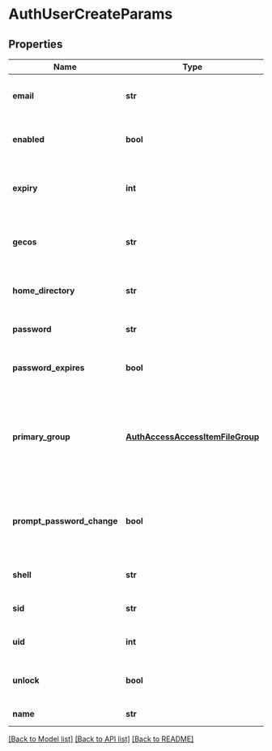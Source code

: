 # AuthUserCreateParams

## Properties
Name | Type | Description | Notes
------------ | ------------- | ------------- | -------------
**email** | **str** | Specifies an email address for the user. | [optional] 
**enabled** | **bool** | If true, the authenticated user is enabled. | [optional] 
**expiry** | **int** | Specifies the Unix Epoch time when the auth user will expire. | [optional] 
**gecos** | **str** | Specifies the GECOS value, which is usually the full name. | [optional] 
**home_directory** | **str** | Specifies a home directory for the user. | [optional] 
**password** | **str** | Changes the password for the user. | [optional] 
**password_expires** | **bool** | If true, the password should expire. | [optional] 
**primary_group** | [**AuthAccessAccessItemFileGroup**](AuthAccessAccessItemFileGroup.md) | Specifies properties for a persona, which consists of either a &#39;type&#39; and a &#39;name&#39; or an &#39;ID&#39;. | [optional] 
**prompt_password_change** | **bool** | If true, prompts the user to change their password at the next login. | [optional] 
**shell** | **str** | Specifies the shell for the user. | [optional] 
**sid** | **str** | Specifies a security identifier. | [optional] 
**uid** | **int** | Specifies a numeric user identifier. | [optional] 
**unlock** | **bool** | If true, the user account should be unlocked. | [optional] 
**name** | **str** | Specifies a user name. | 

[[Back to Model list]](../README.md#documentation-for-models) [[Back to API list]](../README.md#documentation-for-api-endpoints) [[Back to README]](../README.md)


